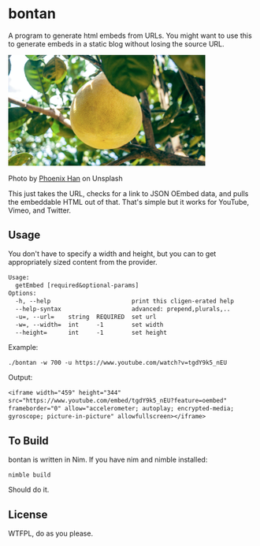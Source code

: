# bontan

A program to generate html embeds from URLs. You might want to use this to
generate embeds in a static blog without losing the source URL.


<img src="https://github.com/polm/bontan/raw/master/bontan.jpg" width=400 alt="Bontan fruit hanging from a tree" />

Photo by [Phoenix Han](https://unsplash.com/@phienix_han) on Unsplash

This just takes the URL, checks for a link to JSON OEmbed data, and pulls the
embeddable HTML out of that. That's simple but it works for YouTube, Vimeo, and
Twitter.

## Usage

You don't have to specify a width and height, but you can to get appropriately
sized content from the provider.

    Usage:
      getEmbed [required&optional-params]
    Options:
      -h, --help                       print this cligen-erated help
      --help-syntax                    advanced: prepend,plurals,..
      -u=, --url=    string  REQUIRED  set url
      -w=, --width=  int     -1        set width
      --height=      int     -1        set height

Example:

    ./bontan -w 700 -u https://www.youtube.com/watch?v=tgdY9k5_nEU

Output:

    <iframe width="459" height="344" src="https://www.youtube.com/embed/tgdY9k5_nEU?feature=oembed" frameborder="0" allow="accelerometer; autoplay; encrypted-media; gyroscope; picture-in-picture" allowfullscreen></iframe>

## To Build

bontan is written in Nim. If you have nim and nimble installed:

    nimble build

Should do it.

## License

WTFPL, do as you please.
